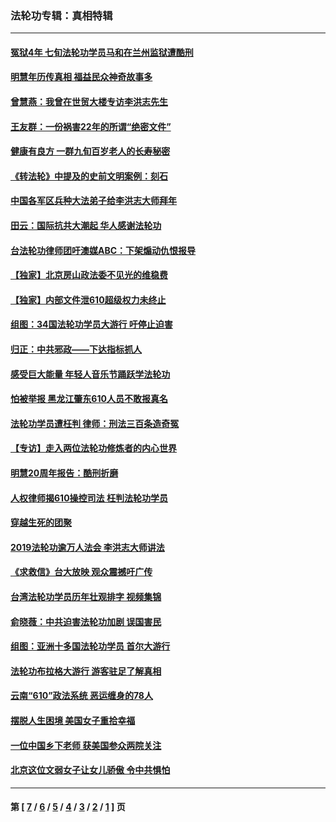 ### 法轮功专辑：真相特辑
---
#### [冤狱4年 七旬法轮功学员马和在兰州监狱遭酷刑](../../pages/nf4389/n13304688.md?11300430) 
#### [明慧年历传真相 福益民众神奇故事多](../../pages/nf4389/n13294545.md?11300430) 
#### [曾慧燕：我曾在世贸大楼专访李洪志先生](../../pages/nf4389/n12898729.md?11300430) 
#### [王友群：一份祸害22年的所谓“绝密文件”](../../pages/nf4389/n12871750.md?11300430) 
#### [健康有良方 一群九旬百岁老人的长寿秘密](../../pages/nf4389/n12847475.md?11300430) 
#### [《转法轮》中提及的史前文明案例：刻石](../../pages/nf4389/n12758577.md?11300430) 
#### [中国各军区兵种大法弟子给李洪志大师拜年](../../pages/nf4389/n12750047.md?11300430) 
#### [田云：国际抗共大潮起 华人感谢法轮功](../../pages/nf4389/n12357708.md?11300430) 
#### [台法轮功律师团吁澳媒ABC：下架煽动仇恨报导](../../pages/nf4389/n12279917.md?11300430) 
#### [【独家】北京房山政法委不见光的维稳费](../../pages/nf4389/n12031979.md?11300430) 
#### [【独家】内部文件泄610超级权力未终止](../../pages/nf4389/n12023895.md?11300430) 
#### [组图：34国法轮功学员大游行 吁停止迫害](../../pages/nf4389/n11492658.md?11300430) 
#### [归正：中共邪政——下达指标抓人](../../pages/nf4389/n11474770.md?11300430) 
#### [感受巨大能量 年轻人音乐节踊跃学法轮功](../../pages/nf4389/n11441981.md?11300430) 
#### [怕被举报 黑龙江肇东610人员不敢报真名](../../pages/nf4389/n11436499.md?11300430) 
#### [法轮功学员遭枉判 律师：刑法三百条造奇冤](../../pages/nf4389/n11433943.md?11300430) 
#### [【专访】走入两位法轮功修炼者的内心世界](../../pages/nf4389/n11415623.md?11300430) 
#### [明慧20周年报告：酷刑折磨](../../pages/nf4389/n11387954.md?11300430) 
#### [人权律师揭610操控司法 枉判法轮功学员](../../pages/nf4389/n11313370.md?11300430) 
#### [穿越生死的团聚](../../pages/nf4389/n11258922.md?11300430) 
#### [2019法轮功逾万人法会 李洪志大师讲法](../../pages/nf4389/n11265303.md?11300430) 
#### [《求救信》台大放映 观众震撼吁广传](../../pages/nf4389/n10922251.md?11300430) 
#### [台湾法轮功学员历年壮观排字 视频集锦](../../pages/nf4389/n10878789.md?11300430) 
#### [俞晓薇：中共迫害法轮功加剧 误国害民](../../pages/nf4389/n10859260.md?11300430) 
#### [组图：亚洲十多国法轮功学员 首尔大游行](../../pages/nf4389/n10781149.md?11300430) 
#### [法轮功布拉格大游行 游客驻足了解真相](../../pages/nf4389/n10749360.md?11300430) 
#### [云南“610”政法系统 恶运缠身的78人](../../pages/nf4389/n10747534.md?11300430) 
#### [摆脱人生困境 美国女子重拾幸福](../../pages/nf4389/n10688678.md?11300430) 
#### [一位中国乡下老师 获美国参众两院关注](../../pages/nf4389/n10683927.md?11300430) 
#### [北京这位文弱女子让女儿骄傲 令中共惧怕](../../pages/nf4389/n10668341.md?11300430) 

---
#### 第 [ [7](./7.md?11300430) / [6](./6.md?11300430) / [5](./5.md?11300430) / [4](./4.md?11300430) / [3](./3.md?11300430) / [2](./2.md?11300430) / [1](./1.md?11300430) ] 页
